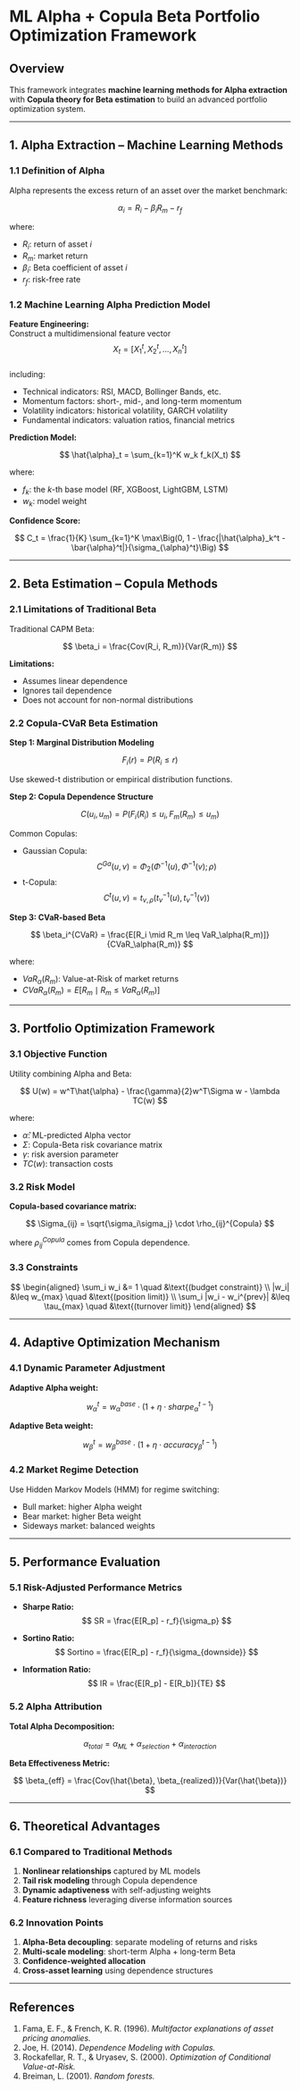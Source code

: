 # ML Alpha + Copula Beta Portfolio Optimization Framework

## Overview

This framework integrates **machine learning methods for Alpha extraction** with **Copula theory for Beta estimation** to build an advanced portfolio optimization system.

---

## 1. Alpha Extraction – Machine Learning Methods

### 1.1 Definition of Alpha

Alpha represents the excess return of an asset over the market benchmark:

$$
\alpha_i = R_i - \beta_i R_m - r_f
$$

where:
- $R_i$: return of asset $i$  
- $R_m$: market return  
- $\beta_i$: Beta coefficient of asset $i$  
- $r_f$: risk-free rate  

### 1.2 Machine Learning Alpha Prediction Model

**Feature Engineering:**  
Construct a multidimensional feature vector  
$$X_t = [X_1^t, X_2^t, ..., X_n^t]$$  
including:
- Technical indicators: RSI, MACD, Bollinger Bands, etc.  
- Momentum factors: short-, mid-, and long-term momentum  
- Volatility indicators: historical volatility, GARCH volatility  
- Fundamental indicators: valuation ratios, financial metrics  

**Prediction Model:**  

$$
\hat{\alpha}_t = \sum_{k=1}^K w_k f_k(X_t)
$$

where:
- $f_k$: the $k$-th base model (RF, XGBoost, LightGBM, LSTM)  
- $w_k$: model weight  

**Confidence Score:**  

$$
C_t = \frac{1}{K} \sum_{k=1}^K \max\Big(0, 1 - \frac{|\hat{\alpha}_k^t - \bar{\alpha}^t|}{\sigma_{\alpha}^t}\Big)
$$

---

## 2. Beta Estimation – Copula Methods

### 2.1 Limitations of Traditional Beta

Traditional CAPM Beta:

$$
\beta_i = \frac{Cov(R_i, R_m)}{Var(R_m)}
$$

**Limitations:**
- Assumes linear dependence  
- Ignores tail dependence  
- Does not account for non-normal distributions  

### 2.2 Copula-CVaR Beta Estimation

**Step 1: Marginal Distribution Modeling**

$$
F_i(r) = P(R_i \leq r)
$$

Use skewed-t distribution or empirical distribution functions.

**Step 2: Copula Dependence Structure**

$$
C(u_i, u_m) = P(F_i(R_i) \leq u_i, F_m(R_m) \leq u_m)
$$

Common Copulas:
- Gaussian Copula:  
  $$
  C^{Ga}(u,v) = \Phi_2(\Phi^{-1}(u), \Phi^{-1}(v); \rho)
  $$
- t-Copula:  
  $$
  C^t(u,v) = t_{\nu,\rho}(t_\nu^{-1}(u), t_\nu^{-1}(v))
  $$

**Step 3: CVaR-based Beta**

$$
\beta_i^{CVaR} = \frac{E[R_i \mid R_m \leq VaR_\alpha(R_m)]}{CVaR_\alpha(R_m)}
$$

where:
- $VaR_\alpha(R_m)$: Value-at-Risk of market returns  
- $CVaR_\alpha(R_m) = E[R_m \mid R_m \leq VaR_\alpha(R_m)]$  

---

## 3. Portfolio Optimization Framework

### 3.1 Objective Function

Utility combining Alpha and Beta:

$$
U(w) = w^T\hat{\alpha} - \frac{\gamma}{2}w^T\Sigma w - \lambda TC(w)
$$

where:
- $\hat{\alpha}$: ML-predicted Alpha vector  
- $\Sigma$: Copula-Beta risk covariance matrix  
- $\gamma$: risk aversion parameter  
- $TC(w)$: transaction costs  

### 3.2 Risk Model

**Copula-based covariance matrix:**

$$
\Sigma_{ij} = \sqrt{\sigma_i\sigma_j} \cdot \rho_{ij}^{Copula}
$$

where $\rho_{ij}^{Copula}$ comes from Copula dependence.

### 3.3 Constraints

$$
\begin{aligned}
\sum_i w_i &= 1 \quad &\text{(budget constraint)} \\
|w_i| &\leq w_{max} \quad &\text{(position limit)} \\
\sum_i |w_i - w_i^{prev}| &\leq \tau_{max} \quad &\text{(turnover limit)}
\end{aligned}
$$

---

## 4. Adaptive Optimization Mechanism

### 4.1 Dynamic Parameter Adjustment

**Adaptive Alpha weight:**

$$
w_\alpha^t = w_\alpha^{base} \cdot (1 + \eta \cdot sharpe_\alpha^{t-1})
$$

**Adaptive Beta weight:**

$$
w_\beta^t = w_\beta^{base} \cdot (1 + \eta \cdot accuracy_\beta^{t-1})
$$

### 4.2 Market Regime Detection

Use Hidden Markov Models (HMM) for regime switching:
- Bull market: higher Alpha weight  
- Bear market: higher Beta weight  
- Sideways market: balanced weights  

---

## 5. Performance Evaluation

### 5.1 Risk-Adjusted Performance Metrics

- **Sharpe Ratio:**  
  $$
  SR = \frac{E[R_p] - r_f}{\sigma_p}
  $$

- **Sortino Ratio:**  
  $$
  Sortino = \frac{E[R_p] - r_f}{\sigma_{downside}}
  $$

- **Information Ratio:**  
  $$
  IR = \frac{E[R_p] - E[R_b]}{TE}
  $$

### 5.2 Alpha Attribution

**Total Alpha Decomposition:**

$$
\alpha_{total} = \alpha_{ML} + \alpha_{selection} + \alpha_{interaction}
$$

**Beta Effectiveness Metric:**

$$
\beta_{eff} = \frac{Cov(\hat{\beta}, \beta_{realized})}{Var(\hat{\beta})}
$$

---

## 6. Theoretical Advantages

### 6.1 Compared to Traditional Methods

1. **Nonlinear relationships** captured by ML models  
2. **Tail risk modeling** through Copula dependence  
3. **Dynamic adaptiveness** with self-adjusting weights  
4. **Feature richness** leveraging diverse information sources  

### 6.2 Innovation Points

1. **Alpha-Beta decoupling**: separate modeling of returns and risks  
2. **Multi-scale modeling**: short-term Alpha + long-term Beta  
3. **Confidence-weighted allocation**  
4. **Cross-asset learning** using dependence structures  

---

## References

1. Fama, E. F., & French, K. R. (1996). *Multifactor explanations of asset pricing anomalies.*  
2. Joe, H. (2014). *Dependence Modeling with Copulas.*  
3. Rockafellar, R. T., & Uryasev, S. (2000). *Optimization of Conditional Value-at-Risk.*  
4. Breiman, L. (2001). *Random forests.*  
